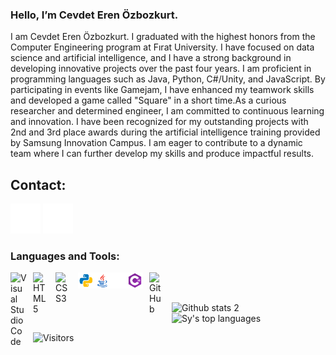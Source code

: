 ### Hello, I’m Cevdet Eren Özbozkurt.

I am Cevdet Eren Özbozkurt. I graduated with the highest honors from the Computer Engineering program at Fırat University. I have focused on data science and artificial intelligence, and I have a strong background in developing innovative projects over the past four years. I am proficient in programming languages such as Java, Python, C#/Unity, and JavaScript. By participating in events like Gamejam, I have enhanced my teamwork skills and developed a game called "Square" in a short time.As a curious researcher and determined engineer, I am committed to continuous learning and innovation. I have been recognized for my outstanding projects with 2nd and 3rd place awards during the artificial intelligence training provided by Samsung Innovation Campus. I am eager to contribute to a dynamic team where I can further develop my skills and produce impactful results.

## Contact:

[![website](./img/linkedin-dark.svg)](https://linkedin.com/in/cevdetozbzkrt#gh-dark-mode-only) 
[![website](./img/gmail.svg)](https://mail.google.com/mail/u/1/#inbox?compose=CllgCJNvNGMlxRQcdXDphKXlTdVkXDmMKpRRPPRbVnjfrzmfHgfnhPFSLxPHGvvSDvQbKnVlJxV#gh-dark-mode-only)

### Languages and Tools:

<img align="left" alt="Visual Studio Code" width="26px" src="https://cdn.jsdelivr.net/gh/devicons/devicon/icons/vscode/vscode-original.svg" style="padding-right:10px;" />
<img align="left" alt="HTML5" width="26px" src="https://cdn.jsdelivr.net/gh/devicons/devicon/icons/html5/html5-original.svg" style="padding-right:10px;" />
<img align="left" alt="CSS3" width="26px" src="https://cdn.jsdelivr.net/gh/devicons/devicon/icons/css3/css3-original.svg" style="padding-right:10px;" />
<img align="left" alt="Python" width="26px" src="./img/python.svg" />
<img align="left" alt="Java" width="26px" src="./img/java.svg" />
<img align="left" alt="Java" width="26px" src="./img/unity.svg" />
<img align="left" alt="CSharp" width="26px" src="./img/csharp.svg" style="padding-right:10px;" />
<img align="left" alt="GitHub" width="26px" src="https://user-images.githubusercontent.com/3369400/139447912-e0f43f33-6d9f-45f8-be46-2df5bbc91289.png" style="padding-right:10px;" />


<br />
<br />

![Github stats 2](https://github-readme-stats.vercel.app/api?username=cevdetozbozkurt&show_icons=true&theme=radical) ![Sy's top languages](https://github-readme-stats.vercel.app/api/top-langs/?username=cevdetozbozkurt&show_icons=true&title_color=f6c32c&icon_color=f6c32c&text_color=9f9f9f&bg_color=151515&count_private=true&layout=compact) 

![Visitors](https://visitor-badge.glitch.me/badge?page_id=cevdetozbozkurt.cevdetozbozkurt)
